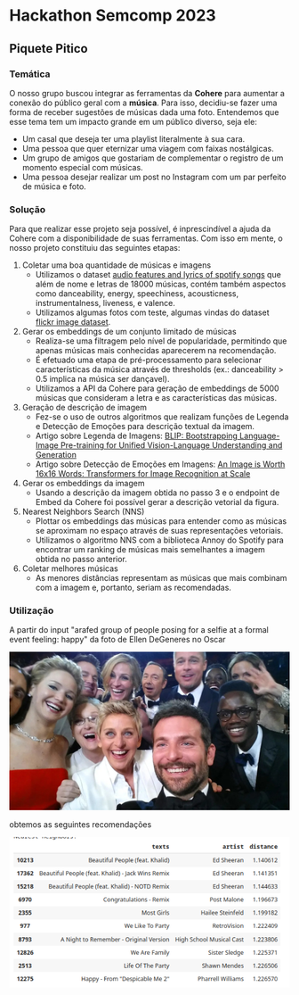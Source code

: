 # Hackathon Semcomp 2023
## Piquete Pitico
### Temática
O nosso grupo buscou integrar as ferramentas da **Cohere** para aumentar a conexão do público geral com a **música**. 
Para isso, decidiu-se fazer uma forma de receber sugestões de músicas dada uma foto. Entendemos que esse tema tem um impacto grande em um público diverso, seja ele:

* Um casal que deseja ter uma playlist literalmente à sua cara.
* Uma pessoa que quer eternizar uma viagem com faixas nostálgicas.
* Um grupo de amigos que gostariam de complementar o registro de um momento especial com músicas.
* Uma pessoa desejar realizar um post no Instagram com um par perfeito de música e foto.

### Solução
Para que realizar esse projeto seja possível, é inprescindível a ajuda da Cohere com a disponibilidade de suas ferramentas. Com isso em mente, o nosso projeto constituiu das seguintes etapas:
1. Coletar uma boa quantidade de músicas e imagens
   * Utilizamos o dataset [audio features and lyrics of spotify songs](https://www.kaggle.com/datasets/imuhammad/audio-features-and-lyrics-of-spotify-songs) que além de nome e letras de 18000 músicas, contém também aspectos como danceability, energy, speechiness,	acousticness,	instrumentalness,	liveness, e	valence.
   * Utilizamos algumas fotos com teste, algumas vindas do dataset [flickr image dataset](https://www.kaggle.com/datasets/hsankesara/flickr-image-dataset).
2. Gerar os embeddings de um conjunto limitado de músicas
   *  Realiza-se uma filtragem pelo nível de popularidade, permitindo que apenas músicas mais conhecidas aparecerem na recomendação.
   *  É efetuado uma etapa de pré-processamento para selecionar características da música através de thresholds  (ex.: danceability > 0.5 implica na música ser dançavel).
   *  Utilizamos a API da Cohere para geração de embeddings de 5000 músicas que consideram a letra e as características das músicas.
3. Geração de descrição de imagem
   * Fez-se o uso de outros algoritmos que realizam funções de Legenda e Detecção de Emoções para descrição textual da imagem.
   * Artigo sobre Legenda de Imagens: [BLIP: Bootstrapping Language-Image Pre-training for Unified Vision-Language Understanding and Generation](https://arxiv.org/abs/2201.12086)
   * Artigo sobre Detecção de Emoções em Imagens: [An Image is Worth 16x16 Words: Transformers for Image Recognition at Scale](https://arxiv.org/abs/2010.11929)
4. Gerar os embeddings da imagem
   * Usando a descrição da imagem obtida no passo 3 e o endpoint de Embed da Cohere foi possível gerar a descrição vetorial da figura.
5. Nearest Neighbors Search (NNS)
   * Plottar os embeddings das músicas para entender como as músicas se aproximam no espaço através de suas representações vetoriais.
   * Utilizamos o algoritmo NNS com a biblioteca Annoy do Spotify para encontrar um ranking de músicas mais semelhantes a imagem obtida no passo anterior.
6. Coletar melhores músicas
   * As menores distâncias representam as músicas que mais combinam com a imagem e, portanto, seriam as recomendadas.
  
### Utilização
A partir do input "arafed group of people posing for a selfie at a formal event  feeling: happy" da foto de Ellen DeGeneres no Oscar

![image](image.jpg)

obtemos as seguintes recomendações

![image](example.png)
